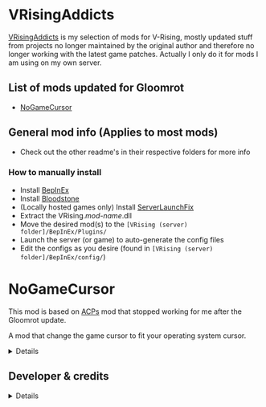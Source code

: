 ﻿# VRisingAddicts
[VRisingAddicts](https://github.com/DerNap/VRisingAddicts) is my selection of mods 
for V-Rising, mostly updated stuff from projects no longer maintained by the original 
author and therefore no longer working with the latest game patches.
Actually I only do it for mods I am using on my own server.

## List of mods updated for Gloomrot
* [NoGameCursor](#nogamecursor)

## General mod info (Applies to most mods)
* Check out the other readme's in their respective folders for more info

### How to manually install
* Install [BepInEx](https://v-rising.thunderstore.io/package/BepInEx/BepInExPack_V_Rising/)
* Install [Bloodstone](https://v-rising.thunderstore.io/package/deca/Bloodstone/)
* (Locally hosted games only) Install [ServerLaunchFix](https://v-rising.thunderstore.io/package/Mythic/ServerLaunchFix/)
* Extract the VRising._mod-name_.dll
* Move the desired mod(s) to the `[VRising (server) folder]/BepInEx/Plugins/`
* Launch the server (or game) to auto-generate the config files
* Edit the configs as you desire (found in `[VRising (server) folder]/BepInEx/config/`)

# NoGameCursor
This mod is based on [ACPs](https://v-rising.thunderstore.io/package/ACP/NoGameCursor/) mod that stopped working for me after the Gloomrot update.

A mod that change the game cursor to fit your operating system cursor.

<details>

Q: Why would you want that?
A: Well, in a game that heavily relies on the mouse location for aiming, you need to make sure to be able to see the cursor at any time. 
Unfortunaltely the pace of the game and the fast changing graphics often make you lose track of the current mouse location.
Further more the game cursor is fix and can't be customized by the game, but the desktop cursor can. 
With this mod you can disable the game cursor and use any customized Windows cursor or even use tools like YoloMouse.

Q: What is Yolomouse
A:  is a tool to switch the mouse cursor based on the application currently running in foreground. This
allows you to have different mouse cursor designs which are only visible if you really use the configured application.
You could therefore have a really huge cursor that you will never ever lose track only while playing a certain game, e.g. VRising.

Q: Where can I get YoloMouse
A: The newest version can be downloaded from [here](https://pandateemo.github.io/YoloMouse/).
Personally I recommend the fully working older version 0.11.3 since it is fully free of charge, which you can download [here](https://github.com/PandaTeemo/YoloMouse/releases/download/0.11.3/YoloMouse64.msi)

### Screenshots
<details>
<summary>Default Windows 11 cursor</summary>
![Default Windows 11 cursor](https://i.imgur.com/hPcEqZV.png)
</details>

<details>
<summary>Default Windows 11 cursor with custom color</summary>

![Default Windows 11 cursor with custom color](https://i.imgur.com/rxbHpNW.png)

</details>

<details>
<summary>Default Windows 11 cursor in Build Mode</summary>

![Default Windows 11 cursor in Build Mode](https://i.imgur.com/3ReafZw.png)

</details>

### Installation
- Install [BepInExPack V Rising](https://v-rising.thunderstore.io/package/BepInEx/BepInExPack_V_Rising/)
- Extract _NoGameCursor.dll_ into _(VRising folder)/BepInEx/plugins_

### Support
- Raise an issue on [Github](https://github.com/DerNap/VRisingAddicts).

### Changelog
`1.0.0` First release

</details>

## Developer & credits
<details>

### V rising modding discord [Discord](https://discord.gg/XY5bNtNm4w)
### Current Developer
- [DerNap](https://github.com/DerNap)

### Original Creator & Developer
- [ACS](https://v-rising.thunderstore.io/package/ACP/NoGameCursor/)

</details>